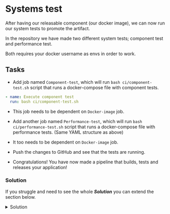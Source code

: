 # Systems test

After having our releasable component (our docker image), we can now run our system tests to promote the artifact.

In the repository we have made two different system tests; component test and performance test.

Both requires your docker username as envs in order to work.

## Tasks

- Add job named `Component-test`, which will run `bash ci/component-test.sh` script that runs a docker-compose file with component tests.

```YAML
- name: Execute component test
  run: bash ci/component-test.sh
```

- This job needs to be dependent on `Docker-image` job.

- Add another job named `Performance-test`, which will run `bash ci/performance-test.sh` script that runs a docker-compose file with performance tests. (Same YAML structure as above)
- It too needs to be dependent on `Docker-image` job.

- Push the changes to GitHub and see that the tests are running.

- Congratulations! You have now made a pipeline that builds, tests and releases your application!

### Solution

If you struggle and need to see the whole ***Solution*** you can extend the section below.

<details>
    <summary> Solution </summary>
  
```YAML
  Component-test:
    runs-on: ubuntu-latest
    needs: Docker-image
    steps:
    - name: Download code
      uses: actions/download-artifact@v4
      with:
        name: code
        path: .
    - name: Execute component test
      run: bash ci/component-test.sh
  Performance-test:
    runs-on: ubuntu-latest
    needs: Docker-image
    steps:
    - name: Download code
      uses: actions/download-artifact@v4
      with:
        name: code
        path: .
    - name: Execute performance test
      run: bash ci/performance-test.sh
```
  
</details>
